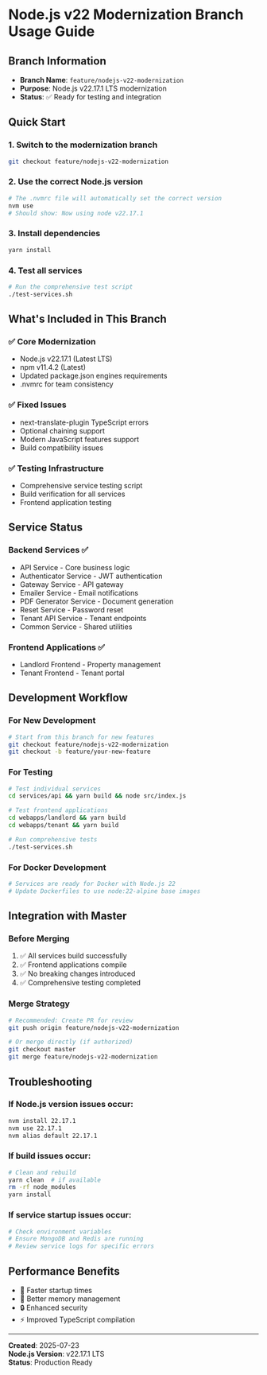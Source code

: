# Node.js v22 Modernization Branch Usage Guide

## Branch Information
- **Branch Name**: `feature/nodejs-v22-modernization`
- **Purpose**: Node.js v22.17.1 LTS modernization
- **Status**: ✅ Ready for testing and integration

## Quick Start

### 1. Switch to the modernization branch
```bash
git checkout feature/nodejs-v22-modernization
```

### 2. Use the correct Node.js version
```bash
# The .nvmrc file will automatically set the correct version
nvm use
# Should show: Now using node v22.17.1
```

### 3. Install dependencies
```bash
yarn install
```

### 4. Test all services
```bash
# Run the comprehensive test script
./test-services.sh
```

## What's Included in This Branch

### ✅ Core Modernization
- Node.js v22.17.1 (Latest LTS)
- npm v11.4.2 (Latest)
- Updated package.json engines requirements
- .nvmrc for team consistency

### ✅ Fixed Issues
- next-translate-plugin TypeScript errors
- Optional chaining support
- Modern JavaScript features support
- Build compatibility issues

### ✅ Testing Infrastructure
- Comprehensive service testing script
- Build verification for all services
- Frontend application testing

## Service Status

### Backend Services ✅
- API Service - Core business logic
- Authenticator Service - JWT authentication
- Gateway Service - API gateway
- Emailer Service - Email notifications
- PDF Generator Service - Document generation
- Reset Service - Password reset
- Tenant API Service - Tenant endpoints
- Common Service - Shared utilities

### Frontend Applications ✅
- Landlord Frontend - Property management
- Tenant Frontend - Tenant portal

## Development Workflow

### For New Development
```bash
# Start from this branch for new features
git checkout feature/nodejs-v22-modernization
git checkout -b feature/your-new-feature
```

### For Testing
```bash
# Test individual services
cd services/api && yarn build && node src/index.js

# Test frontend applications
cd webapps/landlord && yarn build
cd webapps/tenant && yarn build

# Run comprehensive tests
./test-services.sh
```

### For Docker Development
```bash
# Services are ready for Docker with Node.js 22
# Update Dockerfiles to use node:22-alpine base images
```

## Integration with Master

### Before Merging
1. ✅ All services build successfully
2. ✅ Frontend applications compile
3. ✅ No breaking changes introduced
4. ✅ Comprehensive testing completed

### Merge Strategy
```bash
# Recommended: Create PR for review
git push origin feature/nodejs-v22-modernization

# Or merge directly (if authorized)
git checkout master
git merge feature/nodejs-v22-modernization
```

## Troubleshooting

### If Node.js version issues occur:
```bash
nvm install 22.17.1
nvm use 22.17.1
nvm alias default 22.17.1
```

### If build issues occur:
```bash
# Clean and rebuild
yarn clean  # if available
rm -rf node_modules
yarn install
```

### If service startup issues occur:
```bash
# Check environment variables
# Ensure MongoDB and Redis are running
# Review service logs for specific errors
```

## Performance Benefits
- 🚀 Faster startup times
- 💾 Better memory management
- 🔒 Enhanced security
- ⚡ Improved TypeScript compilation

---
**Created**: 2025-07-23  
**Node.js Version**: v22.17.1 LTS  
**Status**: Production Ready
